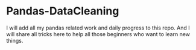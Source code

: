 # Pandas-DataCleaning
I will add all my pandas related work and daily progress to this repo. And I will share all tricks here to help all those beginners who want to learn new things.
